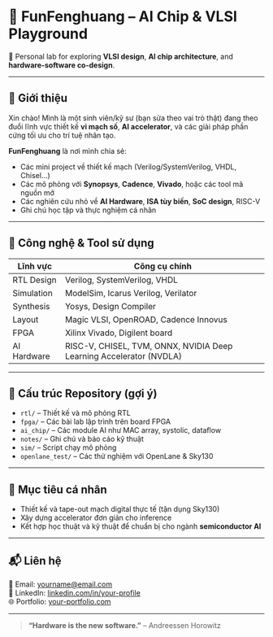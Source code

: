 # 🔬 FunFenghuang – AI Chip & VLSI Playground

🌟 Personal lab for exploring **VLSI design**, **AI chip architecture**, and **hardware-software co-design**.

---

## 🧠 Giới thiệu

Xin chào! Mình là một sinh viên/kỹ sư (bạn sửa theo vai trò thật) đang theo đuổi lĩnh vực thiết kế **vi mạch số**, **AI accelerator**, và các giải pháp phần cứng tối ưu cho trí tuệ nhân tạo.

**FunFenghuang** là nơi mình chia sẻ:
- Các mini project về thiết kế mạch (Verilog/SystemVerilog, VHDL, Chisel...)
- Các mô phỏng với **Synopsys**, **Cadence**, **Vivado**, hoặc các tool mã nguồn mở
- Các nghiên cứu nhỏ về **AI Hardware**, **ISA tùy biến**, **SoC design**, RISC-V
- Ghi chú học tập và thực nghiệm cá nhân

---

## 🧰 Công nghệ & Tool sử dụng

| Lĩnh vực | Công cụ chính |
|---------|----------------|
| RTL Design | Verilog, SystemVerilog, VHDL |
| Simulation | ModelSim, Icarus Verilog, Verilator |
| Synthesis | Yosys, Design Compiler |
| Layout | Magic VLSI, OpenROAD, Cadence Innovus |
| FPGA | Xilinx Vivado, Digilent board |
| AI Hardware | RISC-V, CHISEL, TVM, ONNX, NVIDIA Deep Learning Accelerator (NVDLA) |

---

## 📁 Cấu trúc Repository (gợi ý)

- `rtl/` – Thiết kế và mô phỏng RTL
- `fpga/` – Các bài lab lập trình trên board FPGA
- `ai_chip/` – Các module AI như MAC array, systolic, dataflow
- `notes/` – Ghi chú và báo cáo kỹ thuật
- `sim/` – Script chạy mô phỏng
- `openlane_test/` – Các thử nghiệm với OpenLane & Sky130

---

## 🎯 Mục tiêu cá nhân

- Thiết kế và tape-out mạch digital thực tế (tận dụng Sky130)
- Xây dựng accelerator đơn giản cho inference
- Kết hợp học thuật và kỹ thuật để chuẩn bị cho ngành **semiconductor AI**

---

## 📬 Liên hệ

📧 Email: yourname@email.com  
💼 LinkedIn: [linkedin.com/in/your-profile](https://linkedin.com/in/your-profile)  
🌐 Portfolio: [your-portfolio.com](https://your-portfolio.com)

---

> **“Hardware is the new software.”** – Andreessen Horowitz
